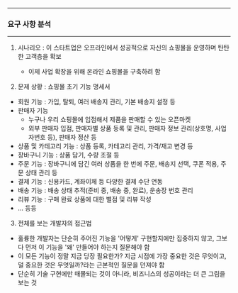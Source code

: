 -----
### 요구 사항 분석
-----
1. 시나리오 : 이 스타트업은 오프라인에서 성공적으로 자신의 쇼핑몰을 운영하며 탄탄한 고객층을 확보
   - 이제 사업 확장을 위해 온라인 쇼핑몰을 구축하려 함

2. 문제 상황 : 쇼핑몰 초기 기능 명세서
  - 회원 기능 : 가입, 탈퇴, 여러 배송지 관리, 기본 배송지 설정 등
  - 판매자 기능
     + 누구나 우리 쇼핑몰에 입점해서 제품을 판매할 수 있는 오픈마켓
     + 외부 판매자 입점, 판매자별 상품 등록 및 관리, 판매자 정보 관리(상호명, 사업자번호 등), 판매자 정산 등
  - 상품 및 카테고리 기능 : 상품 등록, 카테고리 관리, 가격/재고 변경 등
  - 장바구니 기능 : 상품 담기, 수량 조절 등
  - 주문 기능 : 장바구니에 담긴 여러 상품을 한 번에 주문, 배송지 선택, 쿠폰 적용, 주문 상태 관리 등
  - 결제 기능 : 신용카드, 계좌이체 등 다양한 결제 수단 연동
  - 배송 기능 : 배송 상태 추적(준비 중, 배송 중, 완료), 운송장 번호 관리
  - 리뷰 기능 : 구매 완료 상품에 대한 별점 및 리뷰 작성
  - ... 등등

3.  전체를 보는 개발자의 접근법
   - 훌륭한 개발자는 단순히 주어진 기능을 '어떻게' 구현할지에만 집중하지 않고, 그보다 먼저 이 기능을 '왜' 만들어야 하는지 질문해야 함
   - 이 모든 기능이 정말 지금 당장 필요한가? 지금 시점에 가장 중요한 것은 무엇이고, 덜 중요한 것은 무엇일까?라는 근본적인 질문을 던져야 함
   - 단순히 기술 구현에만 매몰되는 것이 아니라, 비즈니스의 성공이라는 더 큰 그림을 보는 것 
